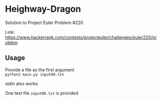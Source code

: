 # Heighway-Dragon
Solution to Project Euler Problem #220

Link: https://www.hackerrank.com/contests/projecteuler/challenges/euler220/problem

## Usage
Provide a file as the first argument  
`python3 main.py input00.txt`

stdin also works

One test file `input00.txt` is provided 

